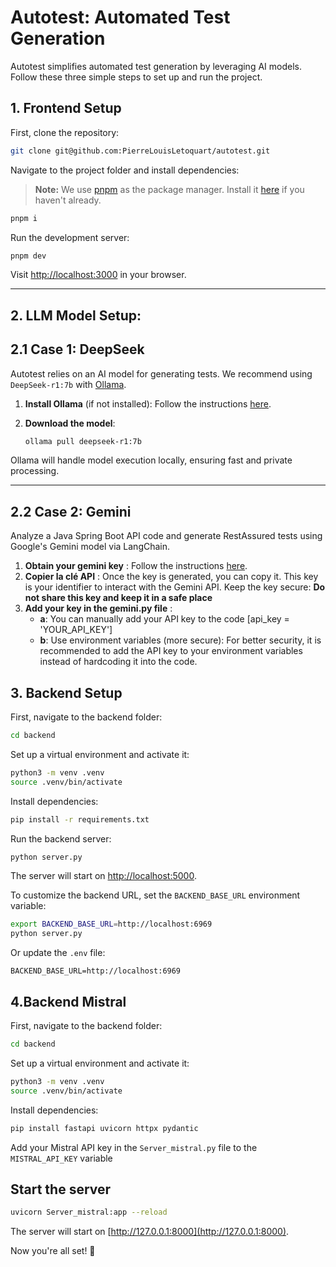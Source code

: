 # Autotest: Automated Test Generation

Autotest simplifies automated test generation by leveraging AI models. Follow these three simple steps to set up and run the project.

## 1. Frontend Setup

First, clone the repository:

```bash
git clone git@github.com:PierreLouisLetoquart/autotest.git
```

Navigate to the project folder and install dependencies:

> **Note:** We use [pnpm](https://pnpm.io/) as the package manager. Install it [here](https://pnpm.io/installation) if you haven't already.

```bash
pnpm i
```

Run the development server:

```bash
pnpm dev
```

Visit [http://localhost:3000](http://localhost:3000) in your browser.

---

## 2. LLM Model Setup:

## 2.1 Case 1: DeepSeek

Autotest relies on an AI model for generating tests. We recommend using `DeepSeek-r1:7b` with [Ollama](https://ollama.com/).

1. **Install Ollama** (if not installed): Follow the instructions [here](https://ollama.com).
2. **Download the model**:

   ```bash
   ollama pull deepseek-r1:7b
   ```

Ollama will handle model execution locally, ensuring fast and private processing.

---

## 2.2 Case 2: Gemini

Analyze a Java Spring Boot API code and generate RestAssured tests using Google's Gemini model via LangChain.

1. **Obtain your gemini key** : Follow the instructions [here](https://ai.google.dev/gemini-api/docs/api-key?hl=fr).
2. **Copier la clé API** : Once the key is generated, you can copy it. This key is your identifier to interact with the Gemini API.
   Keep the key secure: **Do not share this key and keep it in a safe place**
3. **Add your key in the gemini.py file** :
   - **a**: You can manually add your API key to the code [api_key = 'YOUR_API_KEY']
   - **b**: Use environment variables (more secure): For better security, it is recommended to add the API key to your environment variables instead of hardcoding it into the code.

## 3. Backend Setup

First, navigate to the backend folder:

```bash
cd backend
```

Set up a virtual environment and activate it:

```bash
python3 -m venv .venv
source .venv/bin/activate
```

Install dependencies:

```bash
pip install -r requirements.txt
```

Run the backend server:

```bash
python server.py
```

The server will start on [http://localhost:5000](http://localhost:5000).

To customize the backend URL, set the `BACKEND_BASE_URL` environment variable:

```bash
export BACKEND_BASE_URL=http://localhost:6969
python server.py
```

Or update the `.env` file:

```env
BACKEND_BASE_URL=http://localhost:6969
```

## 4.Backend Mistral 

First, navigate to the backend folder:

```bash
cd backend
```

Set up a virtual environment and activate it:

```bash
python3 -m venv .venv
source .venv/bin/activate
```

Install dependencies:

```bash
pip install fastapi uvicorn httpx pydantic
```

Add your Mistral API key in the `Server_mistral.py` file to the `MISTRAL_API_KEY` variable

## Start the server

```bash
uvicorn Server_mistral:app --reload
```

The server will start on [http://127.0.0.1:8000](http://127.0.0.1:8000).

Now you're all set! 🚀
